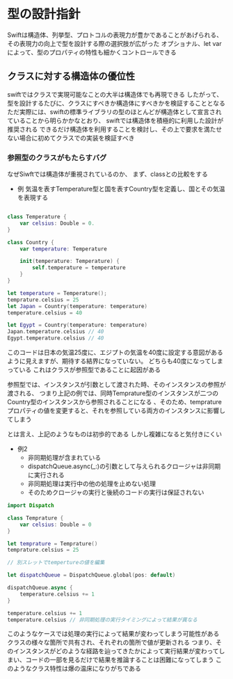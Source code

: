 # 型の設計指針

Swiftは構造体、列挙型、プロトコルの表現力が豊かであることがあげられる、
その表現力の向上で型を設計する際の選択肢が広がった
オプショナル、let var によって、型のプロパティの特性も細かくコントロールできる

## クラスに対する構造体の優位性
swiftではクラスで実現可能なことの大半は構造体でも再現できる
したがって、型を設計するたびに、クラスにすべきか構造体にすべきかを検証することとなる
ただ実際には、swiftの標準ライブラリの型のほとんどが構造体として宣言されていることから明らかかなとおり、
swiftでは構造体を積極的に利用した設計が推奨される
できるだけ構造体を利用することを検討し、その上で要求を満たせない場合に初めてクラスでの実装を検証すべき

### 参照型のクラスがもたらすバグ
なぜSiwftでは構造体が重視されているのか、
まず、classとの比較をする

- 例 気温を表すTemperature型と国を表すCountry型を定義し、国とその気温を表現する

``` swift

class Temperature {
    var celsius: Double = 0.
}

class Country {
    var temperature: Temperature

    init(temperature: Temperature) {
        self.temperature = temperature
    }
}

let temperature = Temperature();
temprature.celsius = 25
let Japan = Country(temperature: temperature)
temperature.celsius = 40

let Egypt = Country(temperature: temperature)
Japan.temperature.celsius // 40
Egypt.temperature.celsius // 40

```

このコードは日本の気温25度に、エジプトの気温を40度に設定する意図があるように見えますが、期待する結界になっていない。
どちらも40度になってしまっている
これはクラスが参照型であることに起因がある


参照型では、インスタンスが引数として渡された時、そのインスタンスの参照が渡される、
つまり上記の例では、同時Temprature型のインスタンスが二つのCountry型のインスタンスから参照されることになる
、そのため、tempratureプロパティの値を変更すると、それを参照している両方のインスタンスに影響してしまう

とは言え、上記のようなものは初歩的である
しかし複雑になると気付きにくい

- 例2 
  - 非同期処理が含まれている
  - dispatchQueue.async(_:)の引数として与えられるクロージャは非同期に実行される
  - 非同期処理は実行中の他の処理を止めない処理
  - そのためクロージャの実行と後続のコードの実行は保証されない

``` swift
import Dispatch

class Temprature {
    var celsius: Double = 0
}

let temprature = Temprature()
temprature.celsius = 25

// 別スレットでtempertureの値を編集

let dispatchQueue = DispatchQueue.global(pos: default)

dispatchQueue.async {
    temperature.celsius += 1
}

temperature.celsius += 1
temperature.celsius // 非同期処理の実行タイミングによって結果が異なる

```

このようなケースでは処理の実行によって結果が変わってしまう可能性がある
クラスの様々な箇所で共有され、それぞれの箇所で値が更新される
つまり、そのインスタンスがどのような経路を辿ってきたかによって実行結果が変わってしまい、コードの一部を見るだけで結果を推論することは困難になってしまう
このようなクラス特性は爆の温床になりがちである


